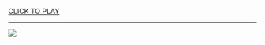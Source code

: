 
<a href="https://premium76.site?title=snake_game_hack&ref=12M">CLICK TO PLAY</a></h3>
<hr>

<a href="https://premium76.site?title=snake_game_hack&ref=12M"><img src="https://clearcache.store/games.png"></a>


